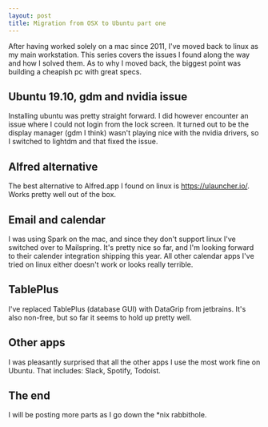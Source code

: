 ```yaml
---
layout: post
title: Migration from OSX to Ubuntu part one
---
```


After having worked solely on a mac since 2011, I've moved back to linux as my
main workstation. This series covers the issues I found along the way and how I
solved them. As to why I moved back, the biggest point was building a cheapish
pc with great specs.

## Ubuntu 19.10, gdm and nvidia issue

Installing ubuntu was pretty straight forward. I did however encounter an issue
where I could not login from the lock screen. It turned out to be the display
manager (gdm I think) wasn't playing nice with the nvidia drivers, so I switched
to lightdm and that fixed the issue.

## Alfred alternative

The best alternative to Alfred.app I found on linux is https://ulauncher.io/.
Works pretty well out of the box.

## Email and calendar

I was using Spark on the mac, and since they don't support linux I've switched
over to Mailspring. It's pretty nice so far, and I'm looking forward to their
calender integration shipping this year. All other calendar apps I've tried on
linux either doesn't work or looks really terrible.

## TablePlus

I've replaced TablePlus (database GUI) with DataGrip from jetbrains. It's also
non-free, but so far it seems to hold up pretty well.

## Other apps

I was pleasantly surprised that all the other apps I use the most work fine on
Ubuntu. That includes: Slack, Spotify, Todoist.

## The end

I will be posting more parts as I go down the *nix rabbithole.
